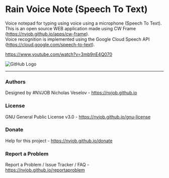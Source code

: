 # Rain Voice Note (Speech To Text)

Voice notepad for typing using voice using a microphone (Speech To Text). <br>
This is an open source WEB application made using CW Frame (https://nvjob.github.io/apps/cw-frame). <br>
Voice recognition is implemented using the Google Cloud Speech API (https://cloud.google.com/speech-to-text).

https://www.youtube.com/watch?v=3mb9nE4Q070

![GitHub Logo](https://raw.githubusercontent.com/nvjob/nvjob.github.io/master/repo/devlog/rain%20voice%20note/1003/pic/1.png)

-------------------------------------------------------------------

### Authors
Designed by #NVJOB Nicholas Veselov - https://nvjob.github.io

### License
GNU General Public License v3.0 - https://nvjob.github.io/gnu-license

### Donate
Help for this project - https://nvjob.github.io/donate

### Report a Problem
Report a Problem / Issue Tracker / FAQ - https://nvjob.github.io/reportaproblem
